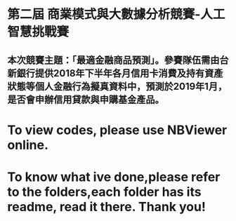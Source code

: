 # 第二屆 商業模式與大數據分析競賽-人工智慧挑戰賽  
## 本次競賽主題：「最適金融商品預測」。參賽隊伍需由台新銀行提供2018年下半年各月信用卡消費及持有資產狀態等個人金融行為擬真資料中，預測於2019年1月，是否會申辦信用貸款與申購基金產品。  

# To view codes, please use NBViewer online.

# To know what ive done,please refer to the folders,each folder has its readme, read it there. Thank you!


